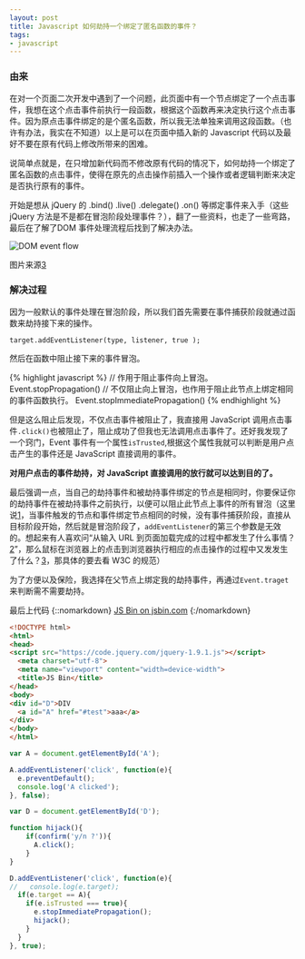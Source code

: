 ```yaml
---
layout: post
title: Javascript 如何劫持一个绑定了匿名函数的事件？
tags:
- javascript
---
```

### 由来
在对一个页面二次开发中遇到了一个问题，此页面中有一个节点绑定了一个点击事件，我想在这个点击事件前执行一段函数，根据这个函数再来决定执行这个点击事件。因为原点击事件绑定的是个匿名函数，所以我无法单独来调用这段函数。（也许有办法，我实在不知道）以上是可以在页面中插入新的 Javascript 代码以及最好不要在原有代码上修改所带来的困难。

说简单点就是，在只增加新代码而不修改原有代码的情况下，如何劫持一个绑定了匿名函数的点击事件，使得在原先的点击操作前插入一个操作或者逻辑判断来决定是否执行原有的事件。

开始是想从 jQuery 的 .bind() .live() .delegate() .on() 等绑定事件来入手（这些 jQuery 方法是不是都在冒泡阶段处理事件？），翻了一些资料，也走了一些弯路，最后在了解了DOM 事件处理流程后找到了解决办法。


<img  class="png" alt="DOM event flow" src="https://f.xavierskip.com/i/4942dfaba905fe948106ae2d1d3a142ffb67a3971aea9846632b5a0bc38bc104.svg">

图片来源[3]

### 解决过程


因为一般默认的事件处理在冒泡阶段，所以我们首先需要在事件捕获阶段就通过函数来劫持接下来的操作。

`target.addEventListener(type, listener, true );`

然后在函数中阻止接下来的事件冒泡。

{% highlight javascript %}
// 作用于阻止事件向上冒泡。
Event.stopPropagation()
// 不仅阻止向上冒泡，也作用于阻止此节点上绑定相同的事件函数执行。
Event.stopImmediatePropagation()
{% endhighlight %}

但是这么阻止后发现，不仅点击事件被阻止了，我直接用 JavaScript 调用点击事件`.click()`也被阻止了，阻止成功了但我也无法调用点击事件了。还好我发现了一个窍门，Event 事件有一个属性`isTrusted`,根据这个属性我就可以判断是用户点击产生的事件还是 JavaScript 直接调用的事件。

**对用户点击的事件劫持，对 JavaScript 直接调用的放行就可以达到目的了。**

最后强调一点，当自己的劫持事件和被劫持事件绑定的节点是相同时，你要保证你的劫持事件在被劫持事件之前执行，以便可以阻止此节点上事件的所有冒泡（这里说[1]，当事件触发的节点和事件绑定节点相同的时候，没有事件捕获阶段，直接从目标阶段开始，然后就是冒泡阶段了，`addEventListener`的第三个参数是无效的。想起来有人喜欢问“从输入 URL 到页面加载完成的过程中都发生了什么事情？[2]”，那么鼠标在浏览器上的点击到浏览器执行相应的点击操作的过程中又发发生了什么？[3]，那具体的要去看 W3C 的规范）

为了方便以及保险，我选择在父节点上绑定我的劫持事件，再通过`Event.traget`来判断需不需要劫持。

最后上代码
{::nomarkdown}
<a class="jsbin-embed" href="https://jsbin.com/pohogogewu/2/embed?html,js,output">JS Bin on jsbin.com</a><script src="https://static.jsbin.com/js/embed.min.js?4.1.8"></script>
{:/nomarkdown}

```html
<!DOCTYPE html>
<html>
<head>
<script src="https://code.jquery.com/jquery-1.9.1.js"></script>
  <meta charset="utf-8">
  <meta name="viewport" content="width=device-width">
  <title>JS Bin</title>
</head>
<body>
<div id="D">DIV
  <a id="A" href="#test">aaa</a>
</div>
</body>
</html>
```
```javascript
var A = document.getElementById('A');

A.addEventListener('click', function(e){
  e.preventDefault();
  console.log('A clicked');
}, false);

var D = document.getElementById('D');

function hijack(){
    if(confirm('y/n ?')){
      A.click();
    }
}

D.addEventListener('click', function(e){
//   console.log(e.target);
  if(e.target == A){
    if(e.isTrusted === true){
      e.stopImmediatePropagation();
      hijack();
    }
  }
}, true);
```

[1]:http://harttle.com/2015/07/31/javascript-event.html
[2]:http://fex.baidu.com/blog/2014/05/what-happen/
[3]:http://www.w3.org/TR/DOM-Level-3-Events/#dom-event-architecture

